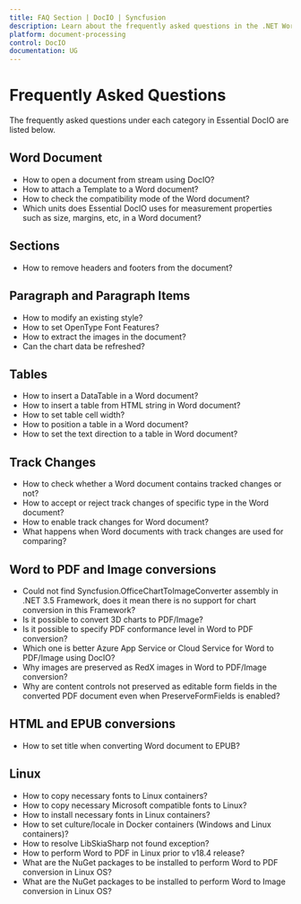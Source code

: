 ```yaml
---
title: FAQ Section | DocIO | Syncfusion
description: Learn about the frequently asked questions in the .NET Word (DocIO) library.
platform: document-processing
control: DocIO
documentation: UG
---
```

# Frequently Asked Questions

The frequently asked questions under each category in Essential DocIO are listed below.

## Word Document

* How to open a document from stream using DocIO?
* How to attach a Template to a Word document?
* How to check the compatibility mode of the Word document?
* Which units does Essential DocIO uses for measurement properties such as size, margins, etc, in a Word document?

## Sections

* How to remove headers and footers from the document?

## Paragraph and Paragraph Items

* How to modify an existing style?
* How to set OpenType Font Features?
* How to extract the images in the document?
* Can the chart data be refreshed?

## Tables

* How to insert a DataTable in a Word document?
* How to insert a table from HTML string in Word document?
* How to set table cell width?
* How to position a table in a Word document?
* How to set the text direction to a table in Word document?

## Track Changes

* How to check whether a Word document contains tracked changes or not?
* How to accept or reject track changes of specific type in the Word document?
* How to enable track changes for Word document?
* What happens when Word documents with track changes are used for comparing?

## Word to PDF and Image conversions

* Could not find Syncfusion.OfficeChartToImageConverter assembly in .NET 3.5 Framework, does it mean there is no support for chart conversion in this Framework?
* Is it possible to convert 3D charts to PDF/Image?
* Is it possible to specify PDF conformance level in Word to PDF conversion?
* Which one is better Azure App Service or Cloud Service for Word to PDF/Image using DocIO?
* Why images are preserved as RedX images in Word to PDF/Image conversion?
* Why are content controls not preserved as editable form fields in the converted PDF document even when PreserveFormFields is enabled?

## HTML and EPUB conversions

* How to set title when converting Word document to EPUB?

## Linux

* How to copy necessary fonts to Linux containers?
* How to copy necessary Microsoft compatible fonts to Linux?
* How to install necessary fonts in Linux containers?
* How to set culture/locale in Docker containers (Windows and Linux containers)?
* How to resolve LibSkiaSharp not found exception?
* How to perform Word to PDF in Linux prior to v18.4 release?
* What are the NuGet packages to be installed to perform Word to PDF conversion in Linux OS?
* What are the NuGet packages to be installed to perform Word to Image conversion in Linux OS?
